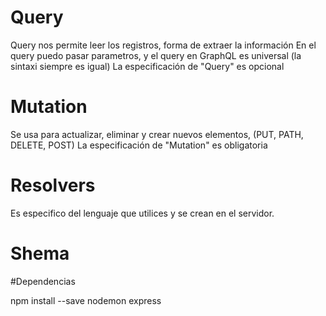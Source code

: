 # Query

Query nos permite leer los registros, forma de extraer la información
En el query puedo pasar parametros, y el query en GraphQL es universal (la sintaxi siempre es igual)
La especificación de "Query" es opcional

# Mutation

Se usa para actualizar, eliminar y crear nuevos elementos, (PUT, PATH, DELETE, POST)
La especificación de "Mutation" es obligatoria

# Resolvers
Es especifico del lenguaje que utilices y se crean en el servidor.


# Shema


#Dependencias

npm install --save nodemon express

